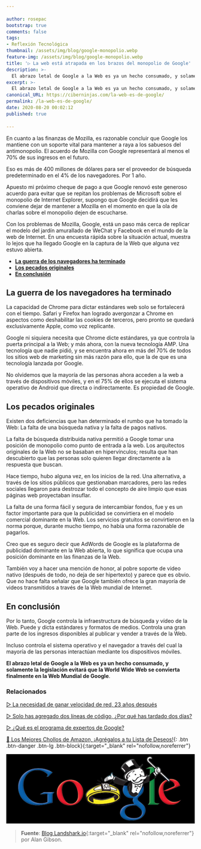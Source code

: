 ```yaml
---

author: rosepac
bootstrap: true
comments: false
tags:
- Reflexión Tecnológica
thumbnail: /assets/img/blog/google-monopolio.webp
feature-img: /assets/img/blog/google-monopolio.webp
title: '▷ La web está atrapada en los brazos del monopolio de Google'
description: >-
  El abrazo letal de Google a la Web es ya un hecho consumado, y solamente la legislación evitará que la World Wide Web se convierta finalmente en la Web Mundial de Google.
excerpt: >-
  El abrazo letal de Google a la Web es ya un hecho consumado, y solamente la legislación evitará que la World Wide Web se convierta finalmente en la Web Mundial de Google.
canonical_URL: https://ciberninjas.com/la-web-es-de-google/
permalink: /la-web-es-de-google/
date: 2020-08-20 00:02:12
published: true

---
```


En cuanto a las finanzas de Mozilla, es razonable concluir que Google los mantiene con un soporte vital para mantener a raya a los sabuesos del antimonopolio. El acuerdo de Mozilla con Google representará al menos el 70% de sus ingresos en el futuro.

Eso es más de 400 millones de dólares para ser el proveedor de búsqueda predeterminado en el 4% de los navegadores. Por 1 año.

Apuesto mi próximo cheque de pago a que Google renovó este generoso acuerdo para evitar que se repitan los problemas de Microsoft sobre el monopolio de Internet Explorer, supongo que Google decidirá que les conviene dejar de mantener a Mozilla en el momento en que la ola de charlas sobre el monopolio dejen de escucharse.

Con los problemas de Mozilla, Google, está un paso más cerca de replicar el modelo del jardín amurallado de WeChat y Facebook en el mundo de la web de Internet. En una encuesta rápida sobre la situación actual, muestra lo lejos que ha llegado Google en la captura de la Web que alguna vez estuvo abierta.

- [**La guerra de los navegadores ha terminado**](#la-guerra-de-los-navegadores-ha-terminado)
- [**Los pecados originales**](#los-pecados-originales)
- [**En conclusión**](#en-conclusión)

## **La guerra de los navegadores ha terminado**

La capacidad de Chrome para dictar estándares web solo se fortalecerá con el tiempo. Safari y Firefox han logrado avergonzar a Chrome en aspectos como deshabilitar las cookies de terceros, pero pronto se quedará exclusivamente Apple, como voz replicante.

Google ni siquiera necesita que Chrome dicte estándares, ya que controla la puerta principal a la Web; y más ahora, con la nueva tecnología AMP. Una tecnología que nadie pidió, y se encuentra ahora en más del 70% de todos los sitios web de marketing sin más razón para ello, que la de que es una tecnología lanzada por Google.

No olvidemos que la mayoría de las personas ahora acceden a la web a través de dispositivos móviles, y en el 75% de ellos se ejecuta el sistema operativo de Android que directa o indirectamente. Es propiedad de Google.

## **Los pecados originales**

Existen dos deficiencias que han determinado el rumbo que ha tomado la Web: La falta de una búsqueda nativa y la falta de pagos nativos.

La falta de búsqueda distribuida nativa permitió a Google tomar una posición de monopolio como punto de entrada a la web. Los arquitectos originales de la Web no se basaban en hipervínculos; resulta que han descubierto que las personas solo quieren llegar directamente a la respuesta que buscan. 

Hace tiempo, hubo alguna vez, en los inicios de la red. Una alternativa, a través de los sitios públicos que gestionaban marcadores, pero las redes sociales llegaron para destrozar todo el concepto de aire limpio que esas páginas web proyectaban insuflar.

La falta de una forma fácil y segura de intercambiar fondos, fue y es un factor importante para que la publicidad se convirtiera en el modelo comercial dominante en la Web. Los servicios gratuitos se convirtieron en la norma porque, durante mucho tiempo, no había una forma razonable de pagarlos.

Creo que es seguro decir que AdWords de Google es la plataforma de publicidad dominante en la Web abierta, lo que significa que ocupa una posición dominante en las finanzas de la Web.

También voy a hacer una mención de honor, al pobre soporte de video nativo (después de todo, no deja de ser hipertexto) y parece que es obvio. Que no hace falta señalar que Google también ofrece la gran mayoría de videos transmitidos a través de la Web mundial de Internet.

## **En conclusión**

Por lo tanto, Google controla la infraestructura de búsqueda y vídeo de la Web. Puede y dicta estándares y formatos de medios. Controla una gran parte de los ingresos disponibles al publicar y vender a través de la Web.

Incluso controla el sistema operativo y el navegador a través del cual la mayoría de las personas interactúan mediante los dispositivos móviles.

**El abrazo letal de Google a la Web es ya un hecho consumado, y solamente la legislación evitará que la World Wide Web se convierta finalmente en la Web Mundial de Google**.
<!-- https://landshark.io/2020/08/16/web-by-google.html , https://news.ycombinator.com/item?id=24176898 -->

### **Relacionados** <!-- omit in toc -->

[▷ La necesidad de ganar velocidad de red, 23 años después](https://ciberninjas.com/velocidad-usabilidad-web/)

[▷ Solo has agregado dos líneas de código, ¿Por qué has tardado dos días?](https://ciberninjas.com/solo-dos-lineas-para-tanto-tiempo/)

[▷ ¿Qué es el programa de expertos de Google?](https://ciberninjas.com/expertos-google/)

[🛒 Los Mejores Chollos de Amazon, ¡Agrégalos a tu Lista de Deseos!](https://www.amazon.es/shop/cibercursos "Los Mejores Chollos de Amazon, Ofertas Flash, Black Monday y Amazon Prime Day"){: .btn .btn-danger .btn-lg .btn-block}{:target="_blank" rel="nofollow,noreferrer"}

![](/assets/img/blog/google-monopolio.webp)

> **Fuente**: [Blog Landshark.io](https://landshark.io/2020/08/16/web-by-google.html){:target="_blank" rel="nofollow,noreferrer"} por Alan Gibson.